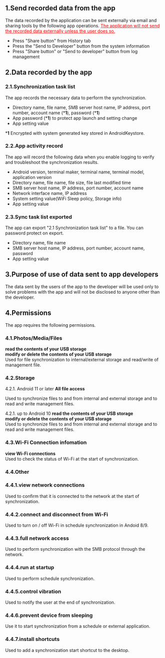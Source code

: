 ## 1.Send recorded data from the app
The data recorded by the application can be sent externally via email and sharing tools by the following app operations. <span style="color: red; "><u>The application will not send the recorded data externally unless the user does so.</u></span>
- Press "Share button" from History tab
- Press the "Send to Developer" button from the system information
- Press "Share button" or "Send to developer" button from log management

## 2.Data recorded by the app
### 2.1.Synchronization task list
The app records the necessary data to perform the synchronization.
- Directory name, file name, SMB server host name, IP address, port number, account name (***1**), password (***1**)
- App password (***1**) to protect app launch and setting change
- App setting value

***1** Encrypted with system generated key stored in AndroidKeystore.

### 2.2.App activity record
The app will record the following data when you enable logging to verify and troubleshoot the synchronization results.
- Android version, terminal maker, terminal name, terminal model, application version
- Directory name, file name, file size, file last modified time
- SMB server host name, IP address, port number, account name
- Network interface name, IP address
- System setting value(WiFi Sleep policy, Storage info)
- App setting value
### 2.3.Sync task list exported
The app can export "2.1 Synchronization task list" to a file. You can password protect on export.
- Directory name, file name
- SMB server host name, IP address, port number, account name, password
- App setting value 
## 3.Purpose of use of data sent to app developers
The data sent by the users of the app to the developer will be used only to solve problems with the app and will not be disclosed to anyone other than the developer.

## 4.Permissions
The app requires the following permissions.
### 4.1.Photos/Media/Files
**read the contents of your USB storage  
modify or delete the contents of your USB storage**  
Used for file synchronization to internal/external storage and read/write of management file.

### 4.2.Storage

4.2.1. Android 11 or later
**All file access**

Used to synchronize files to and from internal and external storage and to read and write management files.

4.2.1. up to Android 10
**read the contents of your USB storage  
modify or delete the contents of your USB storage**  
Used to synchronize files to and from internal and external storage and to read and write management files.

### 4.3.Wi-Fi Connection infomation
**view Wi-Fi connections**  
Used to check the status of Wi-Fi at the start of synchronization.

### 4.4.Other
### 4.4.1.view network connections
Used to confirm that it is connected to the network at the start of synchronization.
### 4.4.2.connect and disconnect from Wi-Fi
Used to turn on / off Wi-Fi in schedule synchronization in Andoid 8/9.
### 4.4.3.full network access
Used to perform synchronization with the SMB protocol through the network.
### 4.4.4.run at startup
Used to perform schedule synchronization.
### 4.4.5.control vibration
Used to notify the user at the end of synchronization.
### 4.4.6.prevent device from sleeping
Use it to start synchronization from a schedule or external application.
### 4.4.7.install shortcuts
Used to add a synchronization start shortcut to the desktop.
